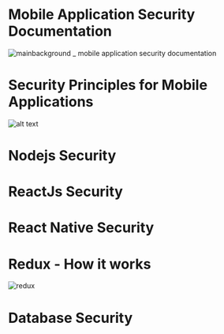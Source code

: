 # Mobile Application Security Documentation
![mainbackground _ mobile application security documentation](https://user-images.githubusercontent.com/17165922/45917374-6d143e00-be7e-11e8-9eca-6a7c31e43980.png)

# Security Principles for Mobile Applications
![alt text](https://user-images.githubusercontent.com/17165922/45917324-32f66c80-be7d-11e8-914a-efee506b5790.png)


# Nodejs Security

# ReactJs Security 

# React Native Security

# Redux - How it works
![redux](https://user-images.githubusercontent.com/17165922/50688446-3083e100-102e-11e9-9337-fb61c97c53ff.JPG)

# Database Security
